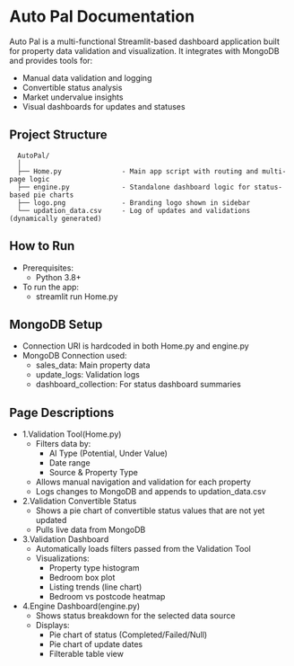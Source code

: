 # Auto Pal Documentation 
Auto Pal is a multi-functional Streamlit-based dashboard application built for property data validation and 
visualization. It integrates with MongoDB and provides tools for: 
* Manual data validation and logging 
* Convertible status analysis 
* Market undervalue insights 
* Visual dashboards for updates and statuses 
  
## Project Structure 
```
  AutoPal/ 
  │ 
  ├── Home.py               - Main app script with routing and multi-page logic       
  ├── engine.py             - Standalone dashboard logic for status-based pie charts     
  ├── logo.png              - Branding logo shown in sidebar
  └── updation_data.csv     - Log of updates and validations (dynamically generated)
```

## How to Run 
 * Prerequisites: 
   * Python 3.8+ 
 * To run the app: 
   * streamlit run Home.py
    
## MongoDB Setup 
  * Connection URI is hardcoded in both Home.py and engine.py 
  * MongoDB Connection used: 
    * sales_data: Main property data 
    * update_logs: Validation logs 
    * dashboard_collection: For status dashboard summaries 

## Page Descriptions 
 * 1.Validation Tool(Home.py) 
   * Filters data by: 
     * AI Type (Potential, Under Value) 
     * Date range 
     * Source & Property Type 
   * Allows manual navigation and validation for each property 
   * Logs changes to MongoDB and appends to updation_data.csv 
 * 2.Validation Convertible Status 
   * Shows a pie chart of convertible status values that are not yet updated 
   * Pulls live data from MongoDB 
 * 3.Validation Dashboard 
   * Automatically loads filters passed from the Validation Tool 
   * Visualizations: 
     * Property type histogram 
     * Bedroom box plot 
     * Listing trends (line chart) 
     * Bedroom vs postcode heatmap 
  * 4.Engine Dashboard(engine.py) 
    * Shows status breakdown for the selected data source 
    * Displays: 
      * Pie chart of status (Completed/Failed/Null) 
      * Pie chart of update dates 
      * Filterable table view

